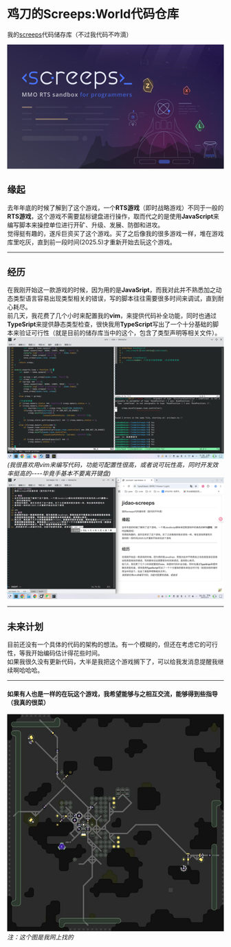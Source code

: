 # 鸡刀的Screeps:World代码仓库
我的[screeps](https://screeps.com)代码储存库（不过我代码不咋滴）  

![](https://raw.githubusercontent.com/toycodemaker/picture/main/screeps3.png)

## 缘起
去年年底的时候了解到了这个游戏，一个**RTS游戏**（即时战略游戏）不同于一般的**RTS游戏**，这个游戏不需要鼠标键盘进行操作，取而代之的是使用**JavaScript**来编写脚本来操控单位进行开矿、升级、发展、防御和进攻。  
觉得挺有趣的，遂斥巨资买了这个游戏。买了之后像我的很多游戏一样，堆在游戏库里吃灰，直到前一段时间(2025.5)才重新开始去玩这个游戏。 

***
## 经历
在我刚开始这一款游戏的时候，因为用的是**JavaSript**，而我对此并不熟悉加之动态类型语言容易出现类型相关的错误，写的脚本往往需要很多时间来调试，直到耐心耗尽。  
前几天，我花费了几个小时来配置我的**vim**，来提供代码补全功能，同时也通过**TypeSript**来提供静态类型检查，很快我用**TypeScript**写出了一个十分基础的脚本来验证可行性（就是目前的储存库当中的这个，包含了类型声明等相关文件）。  
![](https://raw.githubusercontent.com/toycodemaker/picture/main/vim1.png)
_(我很喜欢用vim来编写代码，功能可配置性很高，或者说可玩性高，同时开发效率挺高的----毕竟手基本不要离开键盘)_  
![](https://raw.githubusercontent.com/toycodemaker/picture/main/vim2.png)  

***
## 未来计划
目前还没有一个具体的代码的架构的想法。有一个模糊的，但还在考虑它的可行性，等我开始编码估计得花些时间。  
如果我很久没有更新代码，大半是我把这个游戏搁下了，可以给我发消息提醒我继续啊哈哈哈。

***
#### 如果有人也是一样的在玩这个游戏，我希望能够与之相互交流，能够得到些指导（我真的很菜）
![](https://raw.githubusercontent.com/toycodemaker/picture/main/game-screeps.jpeg)
_注：这个图是我网上找的_
